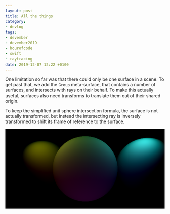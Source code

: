 ```yaml
---
layout: post
title: All the things
category:
- devlog
tags:
- devember
- devember2019
- hourofcode
- swift
- raytracing
date: 2019-12-07 12:22 +0100
---
```

One limitation so far was that there could only be one surface in a scene. To get past that, we add the `Group` meta-surface, that contains a number of surfaces, and intersects with rays on their behalf. To make this actually useful, surfaces also need transforms to translate them out of their shared origin.

To keep the simplified unit sphere intersection formula, the surface is not actually transformed, but instead the intersecting ray is inversely transformed to shift its frame of reference to the surface.

![Group of spheres](/img/2019/12/grouped-spheres.png)
